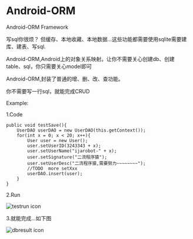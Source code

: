 Android-ORM
===========

Android-ORM Framework

写sql你很烦？
但缓存、本地收藏、本地数据…这些功能都需要使用sqlite需要建库、建表、写sql.

Android-ORM,Android上的对象关系映射。让你不需要关心创建db、创建table、sql，你只需要关心model即可

Android-ORM,封装了普通的增、删、改、查功能。

你不需要写一行sql，就能完成CRUD

Example:

1.Code

>

	public void testSave(){
		UserDAO userDAO = new UserDAO(this.getContext());
		for(int x = 0; x < 20; x++){
			User user = new User();
			user.setUserID(3243343 + x);
			user.setUserName("ijarobot-" + x);
		    user.setSignature("二流程序猿");
		    user.setUserDesc("二流程序猿,需要努力~~~~~~~~");    
		    //TODO  more setXxx
		    userDAO.insert(user);
		}
	}
    
2.Run

![testrun icon](https://raw.github.com/ijarobot/Android-ORM/master/Screenshot/0130715150338.jpg)



3.就能完成…如下图

![dbresult icon](https://raw.github.com/ijarobot/Android-ORM/master/Screenshot/0130715150016.jpg)
